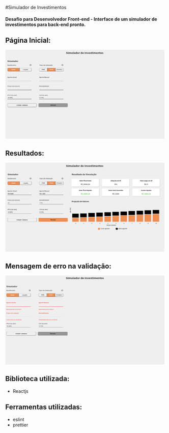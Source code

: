 #Simulador de Investimentos
<h4>Desafio para Desenvolvedor Front-end - Interface de um simulador de investimentos para back-end pronto.</h4>

<h2>Página Inicial:</h2>
<img src="https://github.com/mssdesign/portfolios/blob/main/portifolio_vs1/src/Assets/WebSitesPreview/calculator1.PNG?raw=true" target='_blank' width="500" height="280">

<h2>Resultados:</h2>
<img src="https://github.com/mssdesign/portfolios/blob/main/portifolio_vs1/src/Assets/WebSitesPreview/calculator2.PNG?raw=true" target='_blank' width="500" height="280">

<h2>Mensagem de erro na validação:</h2>
<img src="https://github.com/mssdesign/portfolios/blob/main/portifolio_vs1/src/Assets/WebSitesPreview/calculator3.PNG?raw=true" target='_blank' width="500" height="280">

<h2>Biblioteca utilizada:</h2>
<ul>
    <li>Reactjs</li>
</ul>

<h2>Ferramentas utilizadas:</h2>
<ul>
  <li>eslint</li>
  <li>prettier</li>
</ul>
